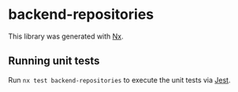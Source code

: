# backend-repositories

This library was generated with [Nx](https://nx.dev).

## Running unit tests

Run `nx test backend-repositories` to execute the unit tests via [Jest](https://jestjs.io).
